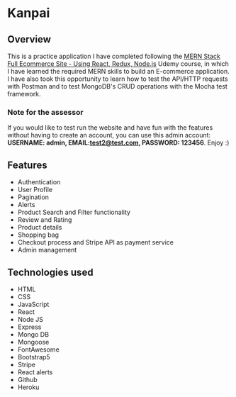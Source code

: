 # Kanpai
## Overview
This is a practice application I have completed following the [MERN Stack Full Ecommerce Site - Using React, Redux, Node.js](https://www.udemy.com/course/mern-stack-ecommerce-site-using-react-redux-nodejs/) Udemy course, in which I have learned the required MERN skills to build an E-commerce application.
I have also took this opportunity to learn how to test the API/HTTP requests with Postman and to test MongoDB's CRUD operations with the Mocha test framework.

### Note for the assessor
If you would like to test run the website and have fun with the features without having to create an account, you can use this admin account:  
**USERNAME: admin, EMAIL:test2@test.com, PASSWORD: 123456**.
Enjoy :)

## Features
* Authentication
* User Profile
* Pagination
* Alerts
* Product Search and Filter functionality
* Review and Rating 
* Product details
* Shopping bag
* Checkout process and Stripe API as payment service 
* Admin management

## Technologies used
* HTML 
* CSS
* JavaScript
* React
* Node JS
* Express
* Mongo DB
* Mongoose
* FontAwesome
* Bootstrap5
* Stripe
* React alerts
* Github
* Heroku





